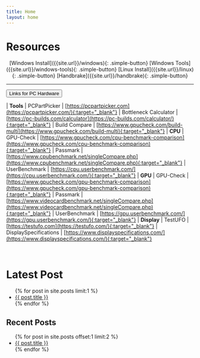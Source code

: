 ```yaml
---
title: Home
layout: home
---
```


# Resources

<div align="center" markdown="1">
[Windows Install]({{site.url}}/windows){: .simple-button}
[Windows Tools]({{site.url}}/windows-tools){: .simple-button}
[Linux Install]({{site.url}}/linux){: .simple-button}
[Handbrake]({{site.url}}/handbrake){: .simple-button}
</div>

----

<button class="collapsible" id="links">Links for PC Hardware</button>
<div class="content" id="links-data" markdown="1">

| **Tools**
| PCPartPicker | [https://pcpartpicker.com](https://pcpartpicker.com/){:target="_blank"}
| Bottleneck Calculator | [https://pc-builds.com/calculator](https://pc-builds.com/calculator/){:target="_blank"}
| Build Compare | [https://www.gpucheck.com/build-multi](https://www.gpucheck.com/build-multi){:target="_blank"}
| **CPU**
| GPU-Check | [https://www.gpucheck.com/cpu-benchmark-comparison](https://www.gpucheck.com/cpu-benchmark-comparison){:target="_blank"}
| Passmark | [https://www.cpubenchmark.net/singleCompare.php](https://www.cpubenchmark.net/singleCompare.php){:target="_blank"}
| UserBenchmark | [https://cpu.userbenchmark.com/](https://cpu.userbenchmark.com/){:target="_blank"}
| **GPU**
| GPU-Check | [https://www.gpucheck.com/gpu-benchmark-comparison](https://www.gpucheck.com/gpu-benchmark-comparison){:target="_blank"}
| Passmark | [https://www.videocardbenchmark.net/singleCompare.php](https://www.videocardbenchmark.net/singleCompare.php){:target="_blank"}
| UserBenchmark | [https://gpu.userbenchmark.com/](https://gpu.userbenchmark.com/){:target="_blank"}
| **Display**
| TestUFO | [https://testufo.com](https://testufo.com/){:target="_blank"}
| DisplaySpecifications | [https://www.displayspecifications.com/](https://www.displayspecifications.com/){:target="_blank"}

</div>
<br>

<h1>Latest Post</h1>
<ul>
{% for post in site.posts limit:1 %}
    <li>
      <a href="{{ post.url }}">{{ post.title }}</a>
    </li>
{% endfor %}
</ul>

<h2>Recent Posts</h2>
<ul>
{% for post in site.posts offset:1 limit:2 %}
    <li>
      <a href="{{ post.url }}">{{ post.title }}</a>
    </li>
{% endfor %}
</ul>
